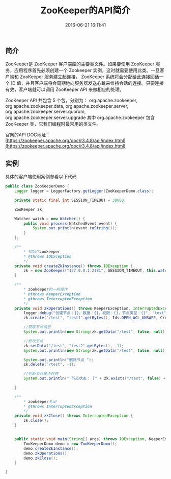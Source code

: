 ﻿---
title:  ZooKeeper的API简介
date: 2016-06-21 16:11:41
tags:
- zookeeper
categories:
- 微服务
toc: true
---

## 简介
ZooKeeper是 ZooKeeper 客户端库的主要类文件。如果要使用 ZooKeeper 服务，应用程序首先必须创建一个 Zookeeper 实例，这时就需要使用此类。一旦客户端和 ZooKeeper 服务建立起连接， ZooKeeper 系统将会分配给此连接回话一个 ID 值，并且客户端将会周期地向服务器发送心跳来维持会话的连接。只要连接有效，客户端就可以调用 ZooKeeper API 来做相应的处理。

<!-- more -->

ZooKeeper API 共包含 5 个包，分别为： 
org.apache.zookeeper,
org.apache.zookeeper.data,
org.apache.zookeeper.server,
org.apache.zookeeper.server.quorum,
org.apache.zookeeper.server.upgrade
其中 org.apache.zookeeper 包含 ZooKeeper 类，它我们编程时最常用的类文件。

官网的API DOC地址：[https://zookeeper.apache.org/doc/r3.4.8/api/index.html](https://zookeeper.apache.org/doc/r3.4.8/api/index.html)


## 实例

具体的客户端使用案例参看以下代码

```java
public class ZooKeeperDemo {
	Logger logger = LoggerFactory.getLogger(ZooKeeperDemo.class);

	private static final int SESSION_TIMEOUT = 30000;

	ZooKeeper zk;

	Watcher watch = new Watcher() {
		public void process(WatchedEvent event) {
			System.out.println(event.toString());
		}
	};

	/**
		* 初始化zookeeper
		* @throws IOException
		*/
	private void createZkInstance() throws IOException {
		zk = new ZooKeeper("127.0.0.1:2181", SESSION_TIMEOUT, this.watch);
	}

	/**
		* zookeeper的一些操作
		* @throws KeeperException
		* @throws InterruptedException
		*/
	private void zkOperations() throws KeeperException, InterruptedException {
		logger.debug("创建节点：{}，数据：{}，权限：{}，节点类型：{}", "test", "test1", Ids.OPEN_ACL_UNSAFE, CreateMode.PERSISTENT);
		zk.create("/test", "test1".getBytes(), Ids.OPEN_ACL_UNSAFE, CreateMode.PERSISTENT);

		//获取节点信息
		System.out.println(new String(zk.getData("/test", false, null)));

		//修改节点
		zk.setData("/test", "test2".getBytes(), -1);
		System.out.println(new String(zk.getData("/test", false, null)));

		System.out.println("删除节点 ");
		zk.delete("/test", -1);

		//判断节点是否存在
		System.out.println(" 节点状态： [" + zk.exists("/test", false) + "]");

	}

	/**
		* zookeeper关闭
		* @throws InterruptedException
		*/
	private void zkClose() throws InterruptedException {
		zk.close();
	}


	public static void main(String[] args) throws IOException, KeeperException, InterruptedException {
		ZooKeeperDemo demo = new ZooKeeperDemo();
		demo.createZkInstance();
		demo.zkOperations();
		demo.zkClose();
	}

}
```

